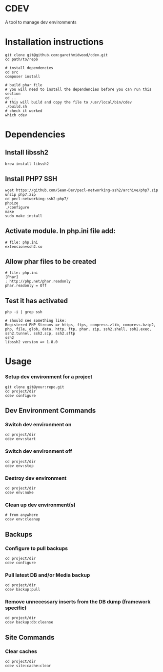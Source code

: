 # CDEV
A tool to manage dev environments

# Installation instructions
```
git clone git@github.com:garethmidwood/cdev.git
cd path/to/repo
```
```
# install dependencies
cd src
composer install
```
```
# build phar file
# you will need to install the dependencies before you can run this section
cd ..
# this will build and copy the file to /usr/local/bin/cdev
./build.sh
# check it worked
which cdev
```


# Dependencies

## Install libssh2
```
brew install libssh2
```

## Install PHP7 SSH
```
wget https://github.com/Sean-Der/pecl-networking-ssh2/archive/php7.zip
unzip php7.zip
cd pecl-networking-ssh2-php7/
phpize
./configure
make
sudo make install
```

## Activate module. In php.ini file add:
```
# file: php.ini
extension=ssh2.so
```

## Allow phar files to be created
```
# file: php.ini
[Phar]
; http://php.net/phar.readonly
phar.readonly = Off
```

## Test it has activated
```
php -i | grep ssh

# should see something like:
Registered PHP Streams => https, ftps, compress.zlib, compress.bzip2, php, file, glob, data, http, ftp, phar, zip, ssh2.shell, ssh2.exec, ssh2.tunnel, ssh2.scp, ssh2.sftp
ssh2
libssh2 version => 1.8.0
```


# Usage

### Setup dev environment for a project
```
git clone git@your:repo.git
cd project/dir
cdev configure
```

## Dev Environment Commands

### Switch dev environment on
```
cd project/dir
cdev env:start
```

### Switch dev environment off
```
cd project/dir
cdev env:stop
```

### Destroy dev environment
```
cd project/dir
cdev env:nuke
```

### Clean up dev environment(s)
```
# from anywhere
cdev env:cleanup
```


## Backups
### Configure to pull backups
```
cd project/dir
cdev configure
```

### Pull latest DB and/or Media backup
```
cd project/dir
cdev backup:pull
```

### Remove unnecessary inserts from the DB dump (framework specific)
```
cd project/dir
cdev backup:db:cleanse
```


## Site Commands
### Clear caches
```
cd project/dir
cdev site:cache:clear
```

